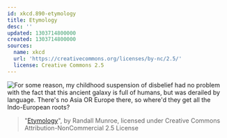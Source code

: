 ```yaml
---
id: xkcd.890-etymology
title: Etymology
desc: ''
updated: 1303714800000
created: 1303714800000
sources:
  name: xkcd
  url: 'https://creativecommons.org/licenses/by-nc/2.5/'
  license: Creative Commons 2.5
---
```

![For some reason, my childhood suspension of disbelief had no problem with the fact that this ancient galaxy is full of humans, but was derailed by language. There's no Asia OR Europe there, so where'd they get all the Indo-European roots?](https://imgs.xkcd.com/comics/etymology.png)
> "[Etymology](https://xkcd.com/890/)", by Randall Munroe, licensed under Creative Commons Attribution-NonCommercial 2.5 License
